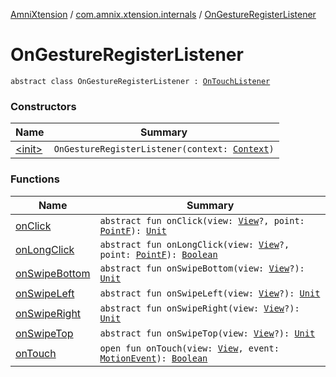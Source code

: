 [AmniXtension](../../index.md) / [com.amnix.xtension.internals](../index.md) / [OnGestureRegisterListener](./index.md)

# OnGestureRegisterListener

`abstract class OnGestureRegisterListener : `[`OnTouchListener`](https://developer.android.com/reference/android/view/View/OnTouchListener.html)

### Constructors

| Name | Summary |
|---|---|
| [&lt;init&gt;](-init-.md) | `OnGestureRegisterListener(context: `[`Context`](https://developer.android.com/reference/android/content/Context.html)`)` |

### Functions

| Name | Summary |
|---|---|
| [onClick](on-click.md) | `abstract fun onClick(view: `[`View`](https://developer.android.com/reference/android/view/View.html)`?, point: `[`PointF`](https://developer.android.com/reference/android/graphics/PointF.html)`): `[`Unit`](https://kotlinlang.org/api/latest/jvm/stdlib/kotlin/-unit/index.html) |
| [onLongClick](on-long-click.md) | `abstract fun onLongClick(view: `[`View`](https://developer.android.com/reference/android/view/View.html)`?, point: `[`PointF`](https://developer.android.com/reference/android/graphics/PointF.html)`): `[`Boolean`](https://kotlinlang.org/api/latest/jvm/stdlib/kotlin/-boolean/index.html) |
| [onSwipeBottom](on-swipe-bottom.md) | `abstract fun onSwipeBottom(view: `[`View`](https://developer.android.com/reference/android/view/View.html)`?): `[`Unit`](https://kotlinlang.org/api/latest/jvm/stdlib/kotlin/-unit/index.html) |
| [onSwipeLeft](on-swipe-left.md) | `abstract fun onSwipeLeft(view: `[`View`](https://developer.android.com/reference/android/view/View.html)`?): `[`Unit`](https://kotlinlang.org/api/latest/jvm/stdlib/kotlin/-unit/index.html) |
| [onSwipeRight](on-swipe-right.md) | `abstract fun onSwipeRight(view: `[`View`](https://developer.android.com/reference/android/view/View.html)`?): `[`Unit`](https://kotlinlang.org/api/latest/jvm/stdlib/kotlin/-unit/index.html) |
| [onSwipeTop](on-swipe-top.md) | `abstract fun onSwipeTop(view: `[`View`](https://developer.android.com/reference/android/view/View.html)`?): `[`Unit`](https://kotlinlang.org/api/latest/jvm/stdlib/kotlin/-unit/index.html) |
| [onTouch](on-touch.md) | `open fun onTouch(view: `[`View`](https://developer.android.com/reference/android/view/View.html)`, event: `[`MotionEvent`](https://developer.android.com/reference/android/view/MotionEvent.html)`): `[`Boolean`](https://kotlinlang.org/api/latest/jvm/stdlib/kotlin/-boolean/index.html) |
